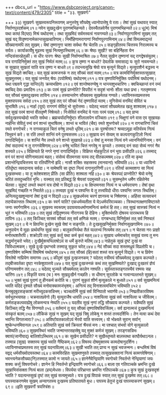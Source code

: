 +++
dbcs_url = "https://www.dsbcproject.org/canon-text/content/479/2305"
title = "३३. सुखवर्गः"

+++
३३) सुखवर्गः
सुखस्वरूपनिरूपणम् 
अनुत्तरेषु सौख्येषु ध्यानोपात्तेषु ये रताः। 
तेषां सुखं यथावत् स्यात् निर्वाणपुरदर्शकम्॥१॥
नवेन सुखदुःखेन पुराणमभिहन्यते। 
देवस्यैतन्नवेनैव पुराणमभिहन्यते॥२॥
धू(म) मिश्रं यथा काष्ठं वि(ष्ठा) मिश्रं यथोदनम्। 
तथा सुखमिदं सर्वमस्वत्वं नावगम्यते॥३॥
निर्वाणपुरगामिनां सुखम् 
तत् सुखं यद् वितृष्णानामेकान्तसुखचारिणाम्। 
निर्मोहिणामरागाणां निर्वाणपुरगामिनाम्॥४॥
तेषां विमलमाद्यन्तं सौख्यानामपि तत् सुखम्। 
येषां तृष्णानुगा चाशा सर्वथा नैव चेतसि॥५॥
सङ्गृहीतस्य चित्तस्य निरात्मस्य च सर्वतः। 
कार्याकार्येषु मूढस्य सुखं नित्यमुपस्थितम्॥६॥
कः श्रेष्ठः सुखी?
सा बहिर्निहता येन नन्दिसंसारहेतुकी। 
स धीरः पारगः श्रेष्ठः सुखी निर्वाणमाश्रितः॥७॥
नैतत् सुखेन तृष्णानां यद् रागद्वेषसंयुतम्। 
यत्र रागादिनिर्मुक्तं तत् सुखं निर्मलं मतम्॥८॥
कुत्र तृष्णा न बाधते?
देवलोके समासाद्य यः सुरो नावमन्यते। 
स सुखात् सुखतां याति यत्र तृष्णा न बाधते॥९॥
तदन्त्यसुखि श्रेयो यत्र मृत्युर्न विद्यते। 
मृत्युपाशैर्न बद्धस्य न सुखं विद्यते क्वचित्। 
यत् सुखं कामजनकं न तत् सौख्यं सतां मतम्॥१०॥
यत्र कामविनिर्मुक्तस्तत्सुखात् सुखमुत्तमम्। 
यत् सुखं जनयेत् श्रेयः (पयोमिश्रं) यथोदनम्॥११॥
यत्र तृष्णाविनिर्मुक्तिः पयोमिश्रं यथोदनम्। 
यथा पद्मवने गृद्धा यान्ति(ते) क्रव्यभक्षिणः॥१२॥
एवं शान्तेष्वरण्येषु न भान्त्यशुभचारिणः। 
क्वचिच्छान्तं वनं रम्यं क्वचिद् देवाः प्रमादिनः॥१३॥
कः परमं सुखं प्राप्नोति?
विपरीतं न सदृशं भानोः शीता यथा प्रभा। 
गततृष्णस्य यत् सौख्यं मुक्तदुःखस्य तायिनः॥१४॥
तस्यान्तरेण सौख्यस्य सुखमेतन्न गण्यते। 
ध्यायिनस्त्वप्रमत्तस्य मुक्तपापस्य सर्वदा॥१५॥
तत् सुखं तत् परं सौख्यं नेदं तृष्णाविदां मतम्। 
मुनिसेव्यं वनमिदं सेवितं च सुभाषितैः॥१६॥
नार्हा (यूयं) रागगणं सेवितुं भो सुरोत्तमाः। 
यदेतद् भवतां सौख्यमेतन्न खलु शाश्वतम्॥१७॥
तत् सुखं परमं शान्तं वीततृष्णै निषेव्यते। 
निःसेवितं वनमिदं ये गताः परमं पदम्॥१८॥
यत् प्राप्य सर्वदुःखस्यच्छेदो भवति सर्वथा। 
ब्रह्मचर्यादनिर्मुष्टाः शीलालापेन वञ्चिताः॥१९॥
भिक्षूणां वने वास एव सुखावहः 
नार्हन्ति सेवितुं रम्यं वनं शान्तं सुभाषितम्। 
शान्तं च भावितं (चैव) रमते शुभगोचरे॥२०॥
न रागचारिणां चित्तं रमते वनगोचरे। 
न रागव्याकुलं चित्तं वनेषु लभते धृतिम्॥२१॥
कः पुरुषोत्तमः?
श्रव्याऽमूढा मतिर्यस्य नित्यं त्रिभुवनं करे। 
स रतिं लभते शान्तिं वने पुरुषसत्तमः॥२२॥
सुखाय वनं सेव्यम् 
स कल्परागकुटिलो नित्यं रागादिभिर्वृतः। 
स शान्तिं नैव लभते वने शान्ते सुखावहे॥२३॥
येषां तु मनसा नित्यं वने ध्याननियोगिनाम्। 
वनं तेषां सदारम्यं न तु रागगवेषिणाम्॥२४॥
वनेषु भावितं चित्तं नगरेषु न कुप्यते। 
तस्माद् वनं सदा सेव्यं नगरं नैव शस्यते॥२५॥
विक्षिप्यते हि नगरे नृणां रागादिभिर्वृतः। 
विक्षिप्त मोहकुटिलं वनं भूयः प्रसीदति॥२६॥
तस्माद् वनं परं शान्तं योगिनामालयं महत्।
संसेव्यं वीतमनसा यस्य तद् वीतकल्मषम्॥२७॥
रतिं मा कृथा 
प्रशान्तेन्द्रियचित्तस्य या रतिर्योगिनो हृदि। 
नासौ शक्तिः सहस्रस्य (मानवानां) भविष्यति॥२८॥
या ध्यायिनो रतिर्दृष्टा व्यवदानाय सर्वदा। 
न यामेष्वपि सा दृष्टा नित्यं रागानुरागिणी॥२९॥
रतिर्या कामवशगा सा नित्यं दुःखसम्भवा। 
या तु क्लेशवशात् प्रीतिः (सा प्रीतिः) शाश्वता नहि॥३०॥
कः श्रेयस्पदं प्राप्नोति?
श्रेयो वनेषु चरितं तत्तदुच्चरितं नृभिः। 
यस्मात् तत् प्रतिबद्धं हि श्रेयसां पदमुच्यते॥३१॥
सुसम्भृतेन धर्मेण रक्षितेनेव चेतसा। 
सुदृष्टं लभते स्थानं यत्र दोषो न विद्यते॥३२॥
यः क्षिप्तमनसा नित्यं न च धर्मपरायणः। 
तेषां वृथा सुखमिदं गच्छति न निवर्तते॥३३॥
तत्त्वज्ञा दुःखं न पश्यन्ति 
ये तु तत्त्वविदो धीराः पश्यन्ति जगतः स्थितिम्। 
अनित्यदुःखशून्यानां तेषां दुःखं न विद्यते॥३४॥
सुखधर्मस्य चरणं ज्ञानस्य च निषेवणम्। 
अहिंसा सत्यवचनं तदप्येकान्ततः स्थितम्॥३५॥
कः स्वर्ग याति?
एकधर्मव्यतीता ये येऽधर्मपरिवञ्चकाः। 
त्रिस्थानलक्षणाविष्टास्ते जनाः स्वर्गगामिनः॥३६॥
सुखस्य स्वरूपम् 
उदयव्ययधर्माणामनित्यं कर्मजं हि तत्। 
तत् सुखं सास्त्रवं नित्यं न भूतं न भविष्यति॥३७॥
तत् सुखं तद्वितृष्णस्य नीरागस्य हि देहिनः। 
मुक्तिर्भवति दोषस्य पारस्थस्य हि तापिनः॥३८॥
तत् किञ्चित् सास्रवं सौख्यं तत् सर्व क्षणिकं मतम्। 
रागबन्धाद् विनिर्मुक्तं तत् सर्व निश्चलं सुखम्॥३९॥
ये न क्षिपन्ति दुःखेन सुखे येषां न सङ्गतिः। 
ते दुःखसुखनिर्मुक्ता निर्वाणसुखगामिनः॥४०॥
अनुपायेन ये मूढाः प्रार्थयन्ति सुखं सदा। 
बालुकाभिर्यथा तैलं यल्लभ्यं नित्यमेव तत्॥४१॥
न चेतसा नरः प्राज्ञो मनोरथशतैरपि। 
शक्रोऽपि तत् सुखं कर्तु यथा कर्म कृतं महत्॥४२॥
सुखाय धर्ममाचरेत् 
ससुखं यस्य तु मनः सद्धर्मानुचरो भवेत्। 
दुःखैर्मुक्त्यभिलाषोऽयं स धर्मे कुरुते मतिम्॥४३॥
नाहेतुकं सुखं दृष्टं दुःखं वा त्रिविधात्मकम्। 
सुखे दुःखे पृथग्भावे तस्मान्नु सुकृत चरेत्॥४४॥
नेदं सौख्यं सदा शस्तमध्रुवं विप्रलोपि च। 
तृष्णाविषेण सम्मिश्रं विषमिश्रं यथोदनम्॥४५॥
तत् सौख्यं (हि)सतां शस्तं यत्र मृत्युर्न विद्यते। 
न च प्रियेण विश्लेषो नाप्रियेण समागमः॥४६॥
कीदृशं सुखं दुःखजनकम् ?
यदेतत् स्त्रीमयं सौख्यमेतद् दुःखाय कल्प्यते। 
तद्बीजवर्तका दृष्टा नरकेषूपपत्तये॥४७॥
यत् सुखं दुःखजनकं कथं तत् सुखमिष्यते?
दुःखाद् दुःखतरं ज्ञेयं परिणामवशेन तत्॥४८॥
यदेतद् भुज्यते सौख्यमेतत् कालेन नश्यति। 
सूर्यस्तास्तङ्गतस्यैवं रश्मयः सह चारिणः॥४९॥
विकृतिं यस्य (च ) मनः सुखदुःखैर्न गच्छति। 
स धीमान् सुरलोके च गत्वान्यल्लभते सुखम्॥५०॥
भुक्तं सुखं पुराणं तु हीनकर्म करोति च। 
पुराणं सुकृतं शीर्ण मृत्युकाले न बुध्यते॥५१॥
सर्व सुखमनित्यं भवति 
यदिदं दृश्यते सौख्यं मनोवाक्कामजंभृशम्। 
अनित्यं तद् विनाशत्वमचिरेण भविष्यति॥५२॥
फेनबुद्बुदसङ्काशं मरीच्युदकसन्निभम्। 
चञ्चलोर्मि सुखं सर्व विनिपातो भवार्णवे॥५३॥
निष्प्रतीकारविषमः सर्वभूतभयावहः। 
चक्रवातप्रवेगो (वै) मृत्युराजैष धावति॥५४॥
नाशयित्वा सुखं सर्व नाशयित्वा च जीवितम्। 
कर्मसङ्कल्पवाह्येषु लोकमन्यत्र नेष्यति॥५५॥
यदतीव सुखं नृणां तद्धि सौख्याय कल्प्यते। 
यन्नैष्यति सुखं किञ्चित् तद्धि नैव विगण्यते॥५६॥
वर्तमानं तु यत् सौख्यं तृष्णाविषविवर्जितम्। 
सर्व ह्यनात्मजं दुःखमनित्यं संस्कृतं बलम्॥५७॥
लौकिकं सुखं न सुखम् 
यद् सुखं त्रिषु लोकेषु न शस्तं तत्त्वदर्शिभिः। 
तेन मत्वा कथं देवा भवन्ति विगतज्वराः?॥५८॥
अविष्टोवतकालोऽयं भैरवो याति सत्त्वरम्। 
यो भोक्ष्यते सुरान् सर्वान् शुष्केन्धनमिवानलः॥५९॥
अतियाति सुखं सर्व क्रियतां श्रैयसं मनः। 
मा पश्चात् संभवो योगे मृत्युकालो भविष्यति॥६०॥
सुखमस्थिरं भवति 
जन्मान्तरसहस्रेषु यद् मुक्तं कर्मजं सुखम्। 
तरङ्गसन्निभः क्वायं(जानीयाद्) बालिशोऽस्थिरम्॥६१॥
कः सुखेन प्रसीदति?
न सुखैस्तृप्यते बालस्तथा काष्ठैर्यथाऽनलः। 
तस्मान्न (सुख) सक्तस्य सुखं भवति नैष्ठिकम्॥६२॥
विषस्य दोषमुक्तस्य कामदोषानुदर्शिनः। 
ध्यायिनश्चाप्रमतस्य तत् सुखं यदनाविलम्॥६३॥
सुखी भवति तत् प्राप्य न सुखं भवजन्मनः। 
बन्धमिश्रं विषं यद्वद् धर्मसौख्योदयस्तथा॥६४॥
कामविरहितः सुखमश्नुवते
तस्मात् तत्सुखसक्तानां नित्यं कामगवेषिणाम्। 
भवन्त्यनेकसौख्या(नि)तस्मात् कामो न जायते॥६५॥
ज्ञानेनैवेन्द्रियाणि स्वगोचरे निवर्तन्ते 
नेन्द्रियाणां जयः शक्यः कर्त्तु विषयगोचरे। 
ज्ञानेन हि निवर्तन्ते इन्द्रियाणि स्वगोचरे॥६६॥
बाला एव गतिपञ्चके भ्रमन्ति 
दुःखे सुखाभिसंसक्ता नित्यं बाला (हय)मेधसः। 
विपर्यया परिभ्रान्ता भ्रमन्ति गतिपञ्चके॥६७॥
कुत्र सुखं दुःखसदृशं भवति ?
यदत्यन्तसुखं दृष्टं तत् सुखं सत्यमुच्यते। 
यत्र दुःखं विपाकं स्यात् तत् सुखं दुःखमेव तत्॥६८॥
पापस्याकरणमेव सुखम्
अन्यागतस्य दुःखस्य प्रतिघातयते बुधः। 
पापस्य हेतुजं दुःखं पापस्याकरणं सुखम्॥६९॥
॥इति सुखवर्गो त्रयस्त्रिंशः॥
